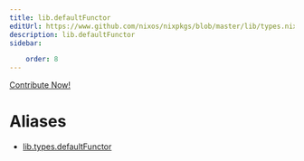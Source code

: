 ```yaml
---
title: lib.defaultFunctor
editUrl: https://www.github.com/nixos/nixpkgs/blob/master/lib/types.nix#L99C20
description: lib.defaultFunctor
sidebar:

    order: 8
---
```


<a href="https://www.github.com/nixos/nixpkgs/blob/master/lib/types.nix#L99C20">Contribute Now!</a>


# Aliases

- [lib.types.defaultFunctor](/nix-doc-comments/reference/lib/types/lib-types-defaultFunctor)


